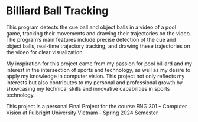 # Billiard Ball Tracking

This program detects the cue ball and object balls in a video of a pool game, tracking their
movements and drawing their trajectories on the video. The program’s main features include precise
detection of the cue and object balls, real-time trajectory tracking, and drawing these trajectories on
the video for clear visualization. 

My inspiration for this project came from my passion for pool billiard and my interest in the
intersection of sports and technology, as well as my desire to apply my knowledge in computer
vision. This project not only reflects my interests but also contributes to my personal and
professional growth by showcasing my technical skills and innovative capabilities in sports
technology.

This project is a personal Final Project for the course ENG 301 – Computer Vision at Fulbright University Vietnam - Spring 2024 Semester


